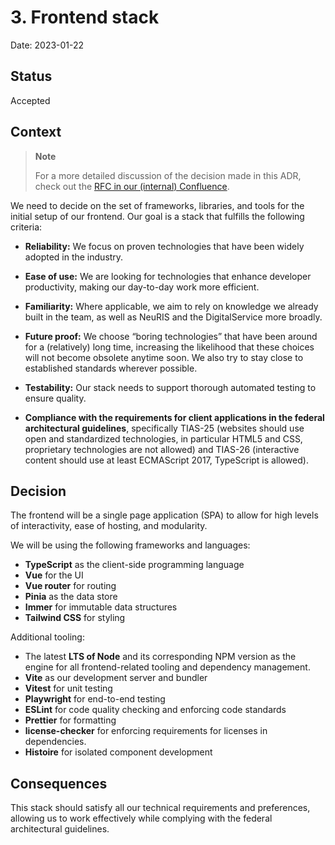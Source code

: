 # 3. Frontend stack

Date: 2023-01-22

## Status

Accepted

## Context

> **Note**
>
> For a more detailed discussion of the decision made in this ADR, check out the [RFC in our (internal) Confluence](https://digitalservicebund.atlassian.net/wiki/spaces/VER/pages/866615297/RFC+0001+-+Frontend+stack).

We need to decide on the set of frameworks, libraries, and tools for the initial setup of our frontend. Our goal is a stack that fulfills the following criteria:

- **Reliability:** We focus on proven technologies that have been widely adopted in the industry.

- **Ease of use:** We are looking for technologies that enhance developer productivity, making our day-to-day work more efficient.

- **Familiarity:** Where applicable, we aim to rely on knowledge we already built in the team, as well as NeuRIS and the DigitalService more broadly.

- **Future proof:** We choose “boring technologies” that have been around for a (relatively) long time, increasing the likelihood that these choices will not become obsolete anytime soon. We also try to stay close to established standards wherever possible.

- **Testability:** Our stack needs to support thorough automated testing to ensure quality.

- **Compliance with the requirements for client applications in the federal architectural guidelines**, specifically TIAS-25 (websites should use open and standardized technologies, in particular HTML5 and CSS, proprietary technologies are not allowed) and TIAS-26 (interactive content should use at least ECMAScript 2017, TypeScript is allowed).

## Decision

The frontend will be a single page application (SPA) to allow for high levels of interactivity, ease of hosting, and modularity.

We will be using the following frameworks and languages:

- **TypeScript** as the client-side programming language
- **Vue** for the UI
- **Vue router** for routing
- **Pinia** as the data store
- **Immer** for immutable data structures
- **Tailwind CSS** for styling

Additional tooling:

- The latest **LTS of Node** and its corresponding NPM version as the engine for all frontend-related tooling and dependency management.
- **Vite** as our development server and bundler
- **Vitest** for unit testing
- **Playwright** for end-to-end testing
- **ESLint** for code quality checking and enforcing code standards
- **Prettier** for formatting
- **license-checker** for enforcing requirements for licenses in dependencies.
- **Histoire** for isolated component development

## Consequences

This stack should satisfy all our technical requirements and preferences, allowing us to work effectively while complying with the federal architectural guidelines.
